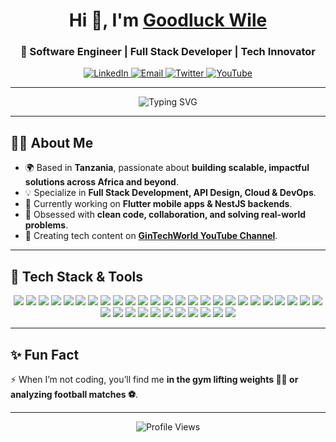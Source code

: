 <!-- Header -->
<h1 align="center">Hi 👋, I'm <a href="https://github.com/wile44" target="_blank">Goodluck Wile</a></h1>
<h3 align="center">🚀 Software Engineer | Full Stack Developer | Tech Innovator</h3>

<p align="center">
  <a href="https://www.linkedin.com/in/goodluck-lingson-wile-8092241b4" target="_blank">
    <img src="https://img.shields.io/badge/LinkedIn-Connect-blue?style=for-the-badge&logo=linkedin" alt="LinkedIn" />
  </a>
  <a href="mailto:wilegoodluck@gmail.com">
    <img src="https://img.shields.io/badge/Email-Contact-red?style=for-the-badge&logo=gmail" alt="Email" />
  </a>
  <a href="https://twitter.com/goodiewillmade" target="_blank">
    <img src="https://img.shields.io/badge/Twitter-Follow-blue?style=for-the-badge&logo=twitter" alt="Twitter" />
  </a>
  <a href="https://www.youtube.com/@GinTechWorld" target="_blank">
    <img src="https://img.shields.io/badge/YouTube-Subscribe-red?style=for-the-badge&logo=youtube" alt="YouTube" />
  </a>
<!--   <a href="https://velose.africa" target="_blank">
    <img src="https://img.shields.io/badge/Website-Visit-green?style=for-the-badge&logo=google-chrome" alt="Website" />
  </a> -->
</p>

---

<!-- Typing Effect -->
<p align="center">
  <img src="https://readme-typing-svg.demolab.com?font=Fira+Code&size=22&pause=1000&color=4AB197&center=true&vCenter=true&width=700&lines=Clean+Code+Enthusiast;Full+Stack+Problem+Solver;Building+Scalable+Apps;Cloud+%26+DevOps+Practitioner;Tech+Content+Creator;Always+Learning+%26+Growing" alt="Typing SVG" />
</p>

---

## 👨‍💻 About Me  

- 🌍 Based in **Tanzania**, passionate about **building scalable, impactful solutions across Africa and beyond**.  
- 💡 Specialize in **Full Stack Development, API Design, Cloud & DevOps**.  
- 📱 Currently working on **Flutter mobile apps & NestJS backends**.  
- 🎯 Obsessed with **clean code, collaboration, and solving real-world problems**.  
- 🎥 Creating tech content on **[GinTechWorld YouTube Channel](https://www.youtube.com/@GinTechWorld)**.  

---

## 🚀 Tech Stack & Tools  

<p align="center">
  
<!-- Programming Languages -->
<img src="https://img.shields.io/badge/python-%2314354C.svg?style=for-the-badge&logo=python&logoColor=white"/>
<img src="https://img.shields.io/badge/javascript-%23F7DF1E.svg?style=for-the-badge&logo=javascript&logoColor=black"/>
<img src="https://img.shields.io/badge/typescript-%23007ACC.svg?style=for-the-badge&logo=typescript&logoColor=white"/>
<img src="https://img.shields.io/badge/dart-%230175C2.svg?style=for-the-badge&logo=dart&logoColor=white"/>
<img src="https://img.shields.io/badge/java-%23ED8B00.svg?style=for-the-badge&logo=java&logoColor=white"/>
<img src="https://img.shields.io/badge/c%23-%23239120.svg?style=for-the-badge&logo=c-sharp&logoColor=white"/>

<!-- Frontend -->
<img src="https://img.shields.io/badge/flutter-%2302569B.svg?style=for-the-badge&logo=flutter&logoColor=white"/>
<img src="https://img.shields.io/badge/react-%2320232a.svg?style=for-the-badge&logo=react&logoColor=%2361DAFB"/>
<img src="https://img.shields.io/badge/next.js-%23000000.svg?style=for-the-badge&logo=next.js&logoColor=white"/>
<img src="https://img.shields.io/badge/html5-%23E34F26.svg?style=for-the-badge&logo=html5&logoColor=white"/>
<img src="https://img.shields.io/badge/css3-%231572B6.svg?style=for-the-badge&logo=css3&logoColor=white"/>
<img src="https://img.shields.io/badge/tailwindcss-%2338B2AC.svg?style=for-the-badge&logo=tailwind-css&logoColor=white"/>

<!-- Backend -->
<img src="https://img.shields.io/badge/node.js-%23339933.svg?style=for-the-badge&logo=node.js&logoColor=white"/>
<img src="https://img.shields.io/badge/nestjs-%23E0234E.svg?style=for-the-badge&logo=nestjs&logoColor=white"/>
<img src="https://img.shields.io/badge/express.js-%23404d59.svg?style=for-the-badge&logo=express&logoColor=%2361DAFB"/>
<img src="https://img.shields.io/badge/django-%23092E20.svg?style=for-the-badge&logo=django&logoColor=white"/>
<img src="https://img.shields.io/badge/fastapi-%23009688.svg?style=for-the-badge&logo=fastapi&logoColor=white"/>

<!-- Databases -->
<img src="https://img.shields.io/badge/postgresql-%23336791.svg?style=for-the-badge&logo=postgresql&logoColor=white"/>
<img src="https://img.shields.io/badge/mysql-%2300f.svg?style=for-the-badge&logo=mysql&logoColor=white"/>
<img src="https://img.shields.io/badge/mongodb-%234ea94b.svg?style=for-the-badge&logo=mongodb&logoColor=white"/>
<img src="https://img.shields.io/badge/sqlite-%2307405e.svg?style=for-the-badge&logo=sqlite&logoColor=white"/>
<img src="https://img.shields.io/badge/firebase-%23039BE5.svg?style=for-the-badge&logo=firebase"/>

<!-- DevOps -->
<img src="https://img.shields.io/badge/docker-%232496ED.svg?style=for-the-badge&logo=docker&logoColor=white"/>
<img src="https://img.shields.io/badge/kubernetes-%23326ce5.svg?style=for-the-badge&logo=kubernetes&logoColor=white"/>
<img src="https://img.shields.io/badge/aws-%23FF9900.svg?style=for-the-badge&logo=amazon-aws&logoColor=white"/>
<img src="https://img.shields.io/badge/azure-%230072C6.svg?style=for-the-badge&logo=microsoft-azure&logoColor=white"/>
<img src="https://img.shields.io/badge/git-%23F05033.svg?style=for-the-badge&logo=git&logoColor=white"/>
<img src="https://img.shields.io/badge/github-%23121011.svg?style=for-the-badge&logo=github&logoColor=white"/>
<img src="https://img.shields.io/badge/gitlab-%23181717.svg?style=for-the-badge&logo=gitlab&logoColor=white"/>
<img src="https://img.shields.io/badge/linux-%23FCC624.svg?style=for-the-badge&logo=linux&logoColor=black"/>
<img src="https://img.shields.io/badge/nginx-%23009639.svg?style=for-the-badge&logo=nginx&logoColor=white"/>

<!-- Tools -->
<img src="https://img.shields.io/badge/postman-%23FF6C37.svg?style=for-the-badge&logo=postman&logoColor=white"/>
<img src="https://img.shields.io/badge/figma-%23F24E1E.svg?style=for-the-badge&logo=figma&logoColor=white"/>
<img src="https://img.shields.io/badge/jira-%230A0FFF.svg?style=for-the-badge&logo=jira&logoColor=white"/>
<img src="https://img.shields.io/badge/slack-%234A154B.svg?style=for-the-badge&logo=slack&logoColor=white"/>
<img src="https://img.shields.io/badge/trello-%23026AA7.svg?style=for-the-badge&logo=trello&logoColor=white"/>

</p>

---

## ✨ Fun Fact  

⚡ When I’m not coding, you’ll find me **in the gym lifting weights 🏋️‍♂️ or analyzing football matches ⚽**.  

---

<p align="center">
  <img src="https://komarev.com/ghpvc/?username=wile44&style=for-the-badge&color=blue" alt="Profile Views" />
</p>
